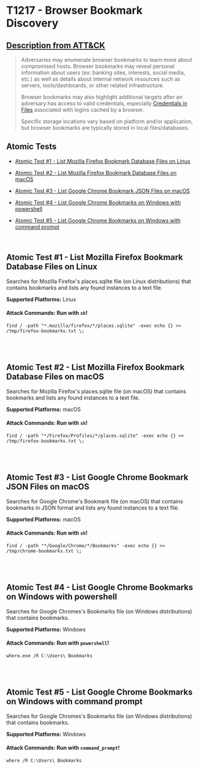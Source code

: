 # T1217 - Browser Bookmark Discovery
## [Description from ATT&CK](https://attack.mitre.org/wiki/Technique/T1217)
<blockquote>Adversaries may enumerate browser bookmarks to learn more about compromised hosts. Browser bookmarks may reveal personal information about users (ex: banking sites, interests, social media, etc.) as well as details about internal network resources such as servers, tools/dashboards, or other related infrastructure.

Browser bookmarks may also highlight additional targets after an adversary has access to valid credentials, especially [Credentials in Files](https://attack.mitre.org/techniques/T1081) associated with logins cached by a browser.

Specific storage locations vary based on platform and/or application, but browser bookmarks are typically stored in local files/databases.</blockquote>

## Atomic Tests

- [Atomic Test #1 - List Mozilla Firefox Bookmark Database Files on Linux](#atomic-test-1---list-mozilla-firefox-bookmark-database-files-on-linux)

- [Atomic Test #2 - List Mozilla Firefox Bookmark Database Files on macOS](#atomic-test-2---list-mozilla-firefox-bookmark-database-files-on-macos)

- [Atomic Test #3 - List Google Chrome Bookmark JSON Files on macOS](#atomic-test-3---list-google-chrome-bookmark-json-files-on-macos)

- [Atomic Test #4 - List Google Chrome Bookmarks on Windows with powershell](#atomic-test-4---list-google-chrome-bookmarks-on-windows-with-powershell)

- [Atomic Test #5 - List Google Chrome Bookmarks on Windows with command prompt](#atomic-test-5---list-google-chrome-bookmarks-on-windows-with-command-prompt)


<br/>

## Atomic Test #1 - List Mozilla Firefox Bookmark Database Files on Linux
Searches for Mozilla Firefox's places.sqlite file (on Linux distributions) that contains bookmarks and lists any found instances to a text file.

**Supported Platforms:** Linux



#### Attack Commands: Run with `sh`! 
```
find / -path "*.mozilla/firefox/*/places.sqlite" -exec echo {} >> /tmp/firefox-bookmarks.txt \;
```






<br/>
<br/>

## Atomic Test #2 - List Mozilla Firefox Bookmark Database Files on macOS
Searches for Mozilla Firefox's places.sqlite file (on macOS) that contains bookmarks and lists any found instances to a text file.

**Supported Platforms:** macOS



#### Attack Commands: Run with `sh`! 
```
find / -path "*/Firefox/Profiles/*/places.sqlite" -exec echo {} >> /tmp/firefox-bookmarks.txt \;
```






<br/>
<br/>

## Atomic Test #3 - List Google Chrome Bookmark JSON Files on macOS
Searches for Google Chrome's Bookmark file (on macOS) that contains bookmarks in JSON format and lists any found instances to a text file.

**Supported Platforms:** macOS



#### Attack Commands: Run with `sh`! 
```
find / -path "*/Google/Chrome/*/Bookmarks" -exec echo {} >> /tmp/chrome-bookmarks.txt \;
```






<br/>
<br/>

## Atomic Test #4 - List Google Chrome Bookmarks on Windows with powershell
Searches for Google Chromes's Bookmarks file (on Windows distributions) that contains bookmarks.

**Supported Platforms:** Windows



#### Attack Commands: Run with `powershell`! 
```
where.exe /R C:\Users\ Bookmarks
```






<br/>
<br/>

## Atomic Test #5 - List Google Chrome Bookmarks on Windows with command prompt
Searches for Google Chromes's Bookmarks file (on Windows distributions) that contains bookmarks.

**Supported Platforms:** Windows



#### Attack Commands: Run with `command_prompt`! 
```
where /R C:\Users\ Bookmarks
```






<br/>
